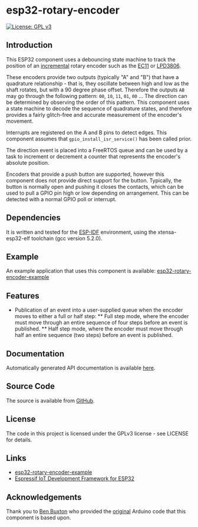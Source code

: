 # esp32-rotary-encoder

[![License: GPL v3](https://img.shields.io/badge/License-GPLv3-blue.svg)](https://www.gnu.org/licenses/gpl-3.0)

## Introduction

This ESP32 component uses a debouncing state machine to track the position of an [incremental](https://en.wikipedia.org/wiki/Rotary_encoder#Incremental) rotary encoder such as the [EC11](https://www.alps.com/prod/info/E/HTML/Encoder/Incremental/EC11/EC11_list.html) or [LPD3806](https://www.codrey.com/electronic-circuits/paupers-rotary-encoder/).

These encoders provide two outputs (typically "A" and "B") that have a quadrature relationship - that is, they oscillate between high and low as the shaft rotates, but with a 90 degree phase offset. Therefore the outputs `AB` may go through the following pattern: `00`, `10`, `11`, `01`, `00` ... The direction can be determined by observing the order of this pattern. This component uses a state machine to decode the sequence of quadrature states, and therefore provides a fairly glitch-free and accurate measurement of the encoder's movement.

Interrupts are registered on the A and B pins to detect edges. This component assumes that `gpio_install_isr_service()` has been called prior.

The direction event is placed into a FreeRTOS queue and can be used by a task to increment or decrement a counter that represents the encoder's absolute position.

Encoders that provide a push button are supported, however this component does not provide direct support for the button. Typically, the button is normally open and pushing it closes the contacts, which can be used to pull a GPIO pin high or low depending on arrangement. This can be detected with a normal GPIO poll or interrupt.

## Dependencies

It is written and tested for the [ESP-IDF](https://github.com/espressif/esp-idf) environment, using the xtensa-esp32-elf toolchain (gcc version 5.2.0).

## Example

An example application that uses this component is available: [esp32-rotary-encoder-example](https://github.com/DavidAntliff/esp32-rotary-encoder-example)

## Features

* Publication of an event into a user-supplied queue when the encoder moves to either a full or half step:
** Full step mode, where the encoder must move through an entire sequence of four steps before an event is published.
** Half step mode, where the encoder must move through half an entire sequence (two steps) before an event is published.

## Documentation

Automatically generated API documentation is available [here](https://davidantliff.github.io/esp32-rotary-encoder/index.html).

## Source Code

The source is available from [GitHub](https://www.github.com/DavidAntliff/esp32-rotary-encoder).

## License

The code in this project is licensed under the GPLv3 license - see LICENSE for details.

## Links

 * [esp32-rotary-encoder-example](https://github.com/DavidAntliff/esp32-rotary-encoder-example)
 * [Espressif IoT Development Framework for ESP32](https://github.com/espressif/esp-idf)

## Acknowledgements

Thank you to [Ben Buxton](mailto://bb@cactii.net) who provided the [original](https://github.com/buxtronix/arduino/tree/master/libraries/Rotary) Arduino code that this component is based upon.



